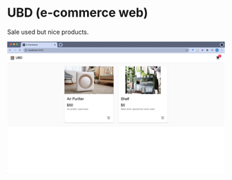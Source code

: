 # UBD (e-commerce web)

Sale used but nice products.

![](https://github.com/korsakowii/e_commerce/blob/master/web_layout.png?raw=true)
